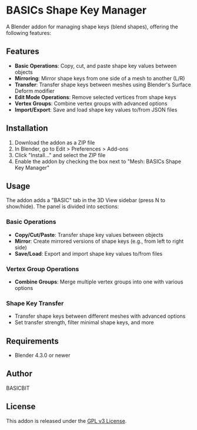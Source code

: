 # BASICs Shape Key Manager

A Blender addon for managing shape keys (blend shapes), offering the following features:

## Features

- **Basic Operations**: Copy, cut, and paste shape key values between objects
- **Mirroring**: Mirror shape keys from one side of a mesh to another (L/R)
- **Transfer**: Transfer shape keys between meshes using Blender's Surface Deform modifier
- **Edit Mode Operations**: Remove selected vertices from shape keys
- **Vertex Groups**: Combine vertex groups with advanced options
- **Import/Export**: Save and load shape key values to/from JSON files

## Installation

1. Download the addon as a ZIP file
2. In Blender, go to Edit > Preferences > Add-ons
3. Click "Install..." and select the ZIP file
4. Enable the addon by checking the box next to "Mesh: BASICs Shape Key Manager"

## Usage

The addon adds a "BASIC" tab in the 3D View sidebar (press N to show/hide). 
The panel is divided into sections:

### Basic Operations
- **Copy/Cut/Paste**: Transfer shape key values between objects
- **Mirror**: Create mirrored versions of shape keys (e.g., from left to right side)
- **Save/Load**: Export and import shape key values to/from files

### Vertex Group Operations
- **Combine Groups**: Merge multiple vertex groups into one with various options

### Shape Key Transfer
- Transfer shape keys between different meshes with advanced options
- Set transfer strength, filter minimal shape keys, and more

## Requirements

- Blender 4.3.0 or newer

## Author

BASICBIT

## License

This addon is released under the [GPL v3 License](https://www.gnu.org/licenses/gpl-3.0.html). 